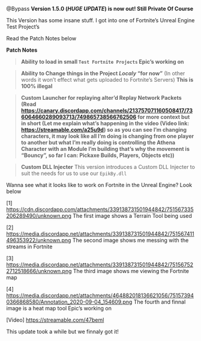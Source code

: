@Bypass **Version 1.5.0 (*HUGE UPDATE*) is now out! Still Private Of Course**

This Version has some insane stuff. I got into one of Fortnite’s Unreal Engine Test Project’s

Read the Patch Notes below

**Patch Notes**

> **Ability to load in small ``Test Fortnite Projects`` Epic’s working on**

> **Ability to Change things in the Project *Localy* “for now”** (In other words it won’t effect what gets uploaded to Fortnite’s Servers) **This is 100% illegal**

> **Custom Launcher for replaying alter’d Replay Network Packets (Read https://canary.discordapp.com/channels/213757071160508417/736064660289093713/749865738566762506 for more context but in short (Let me explain what’s happening in the video (Video link: https://streamable.com/a25u9d) so as you can see I’m changing characters, it may look like all I’m doing is changing from one player to another but what I’m really doing is controlling the Athena Character with an Module I’m building that’s why the movement is “Bouncy”, so far I can:
Pickaxe Builds, Players, Objects etc))**

> **Custom DLL Injecter** This version introduces a Custom DLL Injecter to suit the needs for us to use our ``EpikBy.dll``

Wanna see what it looks like to work on Fortnite in the Unreal Engine? Look below

[1] https://cdn.discordapp.com/attachments/339138731501944842/751567335206289490/unknown.png
The first image shows a Terrain Tool being used

[2] https://media.discordapp.net/attachments/339138731501944842/751567411496353922/unknown.png
The second image shows me messing with the streams in Fortnite

[3] https://media.discordapp.net/attachments/339138731501944842/751567522712518666/unknown.png
The third image shows me viewing the Fortnite map

[4] https://media.discordapp.net/attachments/464882018136621056/751573940366868580/Annotation_2020-09-04_154609.png
The fourth and finnal image is a heat map tool Epic’s working on

[Video] https://streamable.com/47beml

This update took a while but we finnaly got it!
